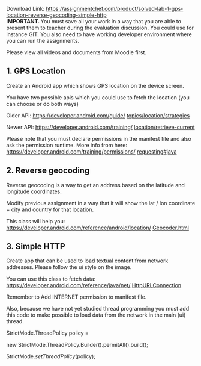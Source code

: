 Download Link: https://assignmentchef.com/product/solved-lab-1-gps-location-reverse-geocoding-simple-http
<br>
<strong>IMPORTANT. </strong>You must save all your work in a way that you are able to present them to teacher during the evaluation discussion. You could use for instance GIT. You also need to have working developer environment where you can run the assignments.

Please view all videos and documents from Moodle first.

<h2>1. GPS Location</h2>

Create an Android app which shows GPS location on the device screen.

You have two possible apis which you could use to fetch the location (you can choose or do both ways)

Older API: <a href="https://developer.android.com/guide/topics/location/strategies">https://developer.android.com/guide/ </a><a href="https://developer.android.com/guide/topics/location/strategies">topics/location/strategies</a>

Newer API: <a href="https://developer.android.com/training/location/retrieve-current">https://developer.android.com/training/ </a><a href="https://developer.android.com/training/location/retrieve-current">location/retrieve-current</a>

Please note that you must declare permissions in the manifest file and also ask the permission runtime. More info from here: <a href="https://developer.android.com/training/permissions/requesting#java">https://developer.android.com/training/permissions/ </a><a href="https://developer.android.com/training/permissions/requesting#java">requesting#java</a>

<h2>2. Reverse geocoding</h2>

Reverse geocoding is a way to get an address based on the latitude and longitude coordinates.

Modify previous assignment in a way that it will show the lat / lon coordinate + city and country for that location.

This class will help you: <a href="https://developer.android.com/reference/android/location/Geocoder.html">https://developer.android.com/reference/android/location/ </a><a href="https://developer.android.com/reference/android/location/Geocoder.html">Geocoder.html</a>




<h2>3. Simple HTTP</h2>

Create app that can be used to load textual content from network addresses. Please follow the ui style on the image.

You can use this class to fetch data: <a href="https://developer.android.com/reference/java/net/HttpURLConnection">https://developer.android.com/reference/java/net/ </a><a href="https://developer.android.com/reference/java/net/HttpURLConnection">HttpURLConnection</a>

Remember to Add INTERNET permission to manifest file.

Also, because we have not yet studied thread programming you must add this code to make possible to load data from the network in the main (ui) thread.

StrictMode.ThreadPolicy policy =

new StrictMode.ThreadPolicy.Builder().permitAll().build();

StrictMode.<em>setThreadPolicy</em>(policy);